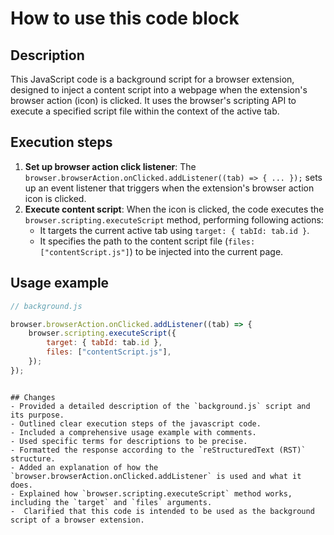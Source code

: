 How to use this code block
=========================================================================================

Description
-------------------------
This JavaScript code is a background script for a browser extension, designed to inject a content script into a webpage when the extension's browser action (icon) is clicked. It uses the browser's scripting API to execute a specified script file within the context of the active tab.

Execution steps
-------------------------
1.  **Set up browser action click listener**: The `browser.browserAction.onClicked.addListener((tab) => { ... });` sets up an event listener that triggers when the extension's browser action icon is clicked.
2.  **Execute content script**: When the icon is clicked, the code executes the `browser.scripting.executeScript` method, performing following actions:
    -   It targets the current active tab using `target: { tabId: tab.id }`.
    -   It specifies the path to the content script file (`files: ["contentScript.js"]`) to be injected into the current page.

Usage example
-------------------------
```javascript
// background.js

browser.browserAction.onClicked.addListener((tab) => {
    browser.scripting.executeScript({
        target: { tabId: tab.id },
        files: ["contentScript.js"],
    });
});
```
```

## Changes
- Provided a detailed description of the `background.js` script and its purpose.
- Outlined clear execution steps of the javascript code.
- Included a comprehensive usage example with comments.
- Used specific terms for descriptions to be precise.
- Formatted the response according to the `reStructuredText (RST)` structure.
- Added an explanation of how the `browser.browserAction.onClicked.addListener` is used and what it does.
- Explained how `browser.scripting.executeScript` method works, including the `target` and `files` arguments.
-  Clarified that this code is intended to be used as the background script of a browser extension.